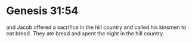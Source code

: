 # Genesis 31:54

and Jacob offered a sacrifice in the hill country and called his kinsmen to eat bread. They ate bread and spent the night in the hill country.

